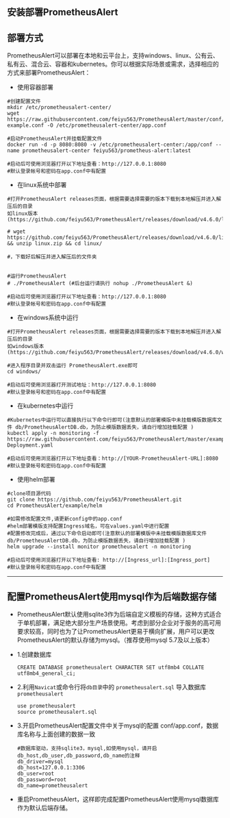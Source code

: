 ## 安装部署PrometheusAlert

部署方式
----

PrometheusAlert可以部署在本地和云平台上，支持windows、linux、公有云、私有云、混合云、容器和kubernetes。你可以根据实际场景或需求，选择相应的方式来部署PrometheusAlert：

- 使用容器部署

```
#创建配置文件
mkdir /etc/prometheusalert-center/
wget https://raw.githubusercontent.com/feiyu563/PrometheusAlert/master/conf/app-example.conf -O /etc/prometheusalert-center/app.conf

#启动PrometheusAlert并挂载配置文件
docker run -d -p 8080:8080 -v /etc/prometheusalert-center:/app/conf --name prometheusalert-center feiyu563/prometheus-alert:latest

#启动后可使用浏览器打开以下地址查看：http://127.0.0.1:8080
#默认登录帐号和密码在app.conf中有配置
```

- 在linux系统中部署

```
#打开PrometheusAlert releases页面，根据需要选择需要的版本下载到本地解压并进入解压后的目录
如linux版本(https://github.com/feiyu563/PrometheusAlert/releases/download/v4.6.0/linux.zip)

# wget https://github.com/feiyu563/PrometheusAlert/releases/download/v4.6.0/linux.zip && unzip linux.zip && cd linux/

#，下载好后解压并进入解压后的文件夹


#运行PrometheusAlert
# ./PrometheusAlert (#后台运行请执行 nohup ./PrometheusAlert &)

#启动后可使用浏览器打开以下地址查看：http://127.0.0.1:8080
#默认登录帐号和密码在app.conf中有配置
```

- 在windows系统中运行

```
#打开PrometheusAlert releases页面，根据需要选择需要的版本下载到本地解压并进入解压后的目录
如windows版本(https://github.com/feiyu563/PrometheusAlert/releases/download/v4.6.0/windows.zip)

#进入程序目录并双击运行 PrometheusAlert.exe即可
cd windows/

#启动后可使用浏览器打开测试地址：http://127.0.0.1:8080
#默认登录帐号和密码在app.conf中有配置
```

- 在kubernetes中运行

```
#Kubernetes中运行可以直接执行以下命令行即可(注意默认的部署模版中未挂载模版数据库文件 db/PrometheusAlertDB.db，为防止模版数据丢失，请自行增加挂载配置 )
kubectl apply -n monitoring -f https://raw.githubusercontent.com/feiyu563/PrometheusAlert/master/example/kubernetes/PrometheusAlert-Deployment.yaml

#启动后可使用浏览器打开以下地址查看：http://[YOUR-PrometheusAlert-URL]:8080
#默认登录帐号和密码在app.conf中有配置
```

- 使用helm部署

```
#clone项目源代码
git clone https://github.com/feiyu563/PrometheusAlert.git
cd PrometheusAlert/example/helm

#如需修改配置文件,请更新config中的app.conf
#helm部署模版支持配置Ingress域名，可在values.yaml中进行配置
#配置修改完成后，通过以下命令启动即可(注意默认的部署模版中未挂载模版数据库文件 db/PrometheusAlertDB.db，为防止模版数据丢失，请自行增加挂载配置 )
helm upgrade --install monitor prometheusalert -n monitoring

#启动后可使用浏览器打开以下地址查看: http://[Ingress_url]:[Ingress_port]
#默认登录帐号和密码在app.conf中有配置
```
--------------------------------------------------------------------

配置PrometheusAlert使用mysql作为后端数据存储
----
- PrometheusAlert默认使用sqlite3作为后端自定义模板的存储，这种方式适合于单机部署，满足绝大部分生产场景使用。考虑到部分企业对于服务的高可用要求较高，同时也为了让PrometheusAlert更易于横向扩展，用户可以更改PrometheusAlert的默认存储为mysql。（推荐使用mysql 5.7及以上版本）
- 1.创建数据库
    ```
    CREATE DATABASE prometheusalert CHARACTER SET utf8mb4 COLLATE utf8mb4_general_ci;
    ```
- 2.利用`Navicat`或命令行将`db目录`中的 `prometheusalert.sql` 导入数据库`prometheusalert`
    ```
    use prometheusalert
    source prometheusalert.sql
    ```
- 3.开启PrometheusAlert配置文件中关于mysql的配置 conf/app.conf，数据库名称与上面创建的数据一致

    ```
    #数据库驱动，支持sqlite3，mysql,如使用mysql，请开启db_host,db_user,db_password,db_name的注释
    db_driver=mysql
    db_host=127.0.0.1:3306
    db_user=root
    db_password=root
    db_name=prometheusalert
    ```
- 重启PrometheusAlert，这样即完成配置PrometheusAlert使用mysql数据库作为默认后端存储。
